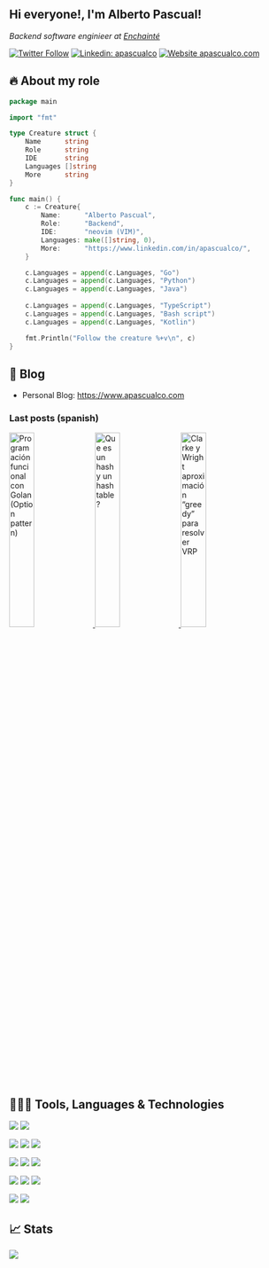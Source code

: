 <h2> Hi everyone!, I'm Alberto Pascual!</h2>
<p><em> Backend software enginieer at <a href="https://github.com/enchainte">Enchainté</a></em></p>

[![Twitter Follow](https://img.shields.io/twitter/follow/apascualco?label=Follow)](https://twitter.com/intent/follow?screen_name=apascualco)
[![Linkedin: apascualco](https://img.shields.io/badge/-apascualco-blue?style=flat-square&logo=Linkedin&logoColor=white&link=https://www.linkedin.com/in/apascualco/)](https://www.linkedin.com/in/apascualco/)
[![Website apascualco.com](https://img.shields.io/website.svg?down_color=red&down_message=down&apascualco_color=green&up_message=apascualco.com&url=https://apascualco.com)](https://apascualco.com)

## 🔥 About my role
```go
package main

import "fmt"

type Creature struct {
	Name      string
	Role      string
	IDE       string
	Languages []string
	More      string
}

func main() {
	c := Creature{
		Name:      "Alberto Pascual",
		Role:      "Backend",
		IDE:       "neovim (VIM)",
		Languages: make([]string, 0),
		More:      "https://www.linkedin.com/in/apascualco/",
	}

	c.Languages = append(c.Languages, "Go")
	c.Languages = append(c.Languages, "Python")
	c.Languages = append(c.Languages, "Java")
	
	c.Languages = append(c.Languages, "TypeScript")
	c.Languages = append(c.Languages, "Bash script")
	c.Languages = append(c.Languages, "Kotlin")

	fmt.Println("Follow the creature %+v\n", c)
}

```

## 📝 Blog
- Personal Blog: https://www.apascualco.com

### Last posts (spanish)
<a href='https://www.apascualco.com/go/programacion-funcional-con-golan-option-pattern/' target='_blank'>
  <img width='30%' src='https://i2.wp.com/www.apascualco.com/wp-content/uploads/2021/08/Screenshot-2021-08-26-at-17.12.59.png?w=461&ssl=1' alt='Programación funcional con Golan (Option pattern)' />
</a>
<a href='https://www.apascualco.com/algoritmos/que-es-un-hash-y-un-hash-table/' target='_blank'>
  <img width='30%' src='https://i2.wp.com/www.apascualco.com/wp-content/uploads/2021/08/IMG_D87194BA20AF-1.jpeg?zoom=2&resize=363%2C188&ssl=1' alt='Que es un hash y un hash table ?' />
</a>
<a href='https://www.apascualco.com/algoritmos/clarke-y-wright-aproximacion-greedy-para-resolver-vrp/' target='_blank'>
  <img width='30%' src='https://i0.wp.com/www.apascualco.com/wp-content/uploads/2021/05/Captura-de-pantalla-2021-05-29-a-las-12.25.59.png?zoom=2&resize=363%2C188&ssl=1' alt='Clarke y Wright aproximación “greedy” para resolver VRP' />
</a>

## 👨🏽‍💻 Tools, Languages & Technologies

![](https://img.shields.io/badge/OS-macOs-blue?logo=Apple&logoColor=white)
![](https://img.shields.io/badge/IDE-Neovim-blue?logo=Neovim&logoColor=white)

![](https://img.shields.io/badge/Code-Go-blue?logo=Go&logoColor=white)
![](https://img.shields.io/badge/Code-Python-blue?logo=Python&logoColor=white)
![](https://img.shields.io/badge/Code-Java-blue?logo=Java&logoColor=white)

![](https://img.shields.io/badge/CLOUD-AWS-blue?logo=Amazon%20AWS&logoColor=white)
![](https://img.shields.io/badge/CLOUD-K8s-blue?logo=Kubernetes&logoColor=white)
![](https://img.shields.io/badge/CLOUD-azure-blue?logo=microsoft%20azure&logoColor=white)

![](https://img.shields.io/badge/DB-MySQL-blue?logo=MySQL&logoColor=white)
![](https://img.shields.io/badge/DB-PostgreSQL-blue?logo=PostgreSQL&logoColor=white)
![](https://img.shields.io/badge/DB-MongoDB-blue?logo=MongoDB&logoColor=white)

![](https://img.shields.io/badge/Tools-Redis-blue?logo=Redis&logoColor=white)
![](https://img.shields.io/badge/Tools-RabbitMQ-blue?logo=RabbitMQ&logoColor=white)

## &#x1f4c8; Stats

<a href="https://github.com/apascualco/apascualco">
  <img align="center" src="https://github-readme-stats.vercel.app/api/top-langs/?username=apascualco&hide=c%2B%2B,c,matlab,assembly&title_color=6aa6f8&text_color=8a919a&icon_color=6aa6f8&bg_color=22272e" />
</a>
